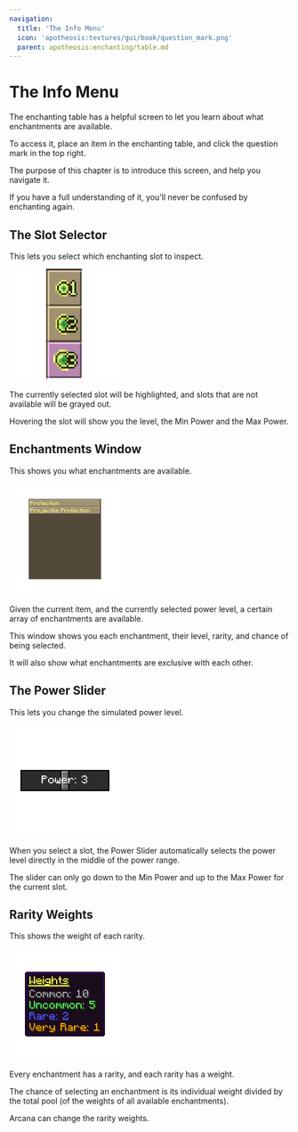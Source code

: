 ```yaml
---
navigation:
  title: 'The Info Menu'
  icon: 'apotheosis:textures/gui/book/question_mark.png'
  parent: apotheosis:enchanting/table.md
---
```


# The Info Menu

The enchanting table has a helpful screen to let you learn about what enchantments are available.

To access it, place an item in the enchanting table, and click the question mark in the top right.

The purpose of this chapter is to introduce this screen, and help you navigate it.

If you have a full understanding of it, you'll never be confused by enchanting again.

## The Slot Selector

This lets you select which enchanting slot to inspect.

![](slot_selector.png)

The currently selected slot will be highlighted, and slots that are not available will be grayed out.

Hovering the slot will show you the level, the <Color id="dark_red">Min Power</Color> and the <Color id="blue">Max Power</Color>.

## Enchantments Window

This shows you what enchantments are available.

![](enchantments_window.png)

Given the current item, and the currently selected power level, a certain array of enchantments are available.

This window shows you each enchantment, their level, rarity, and chance of being selected.

It will also show what enchantments are exclusive with each other.

## The Power Slider

This lets you change the simulated power level.

![](power_slider.png)

When you select a slot, the Power Slider automatically selects the power level directly in the middle of the power range.

The slider can only go down to the <Color id="dark_red">Min Power</Color> and up to the <Color id="blue">Max Power</Color> for the current slot.

## Rarity Weights

This shows the weight of each rarity.

![](weights.png)

Every enchantment has a rarity, and each rarity has a weight.

The chance of selecting an enchantment is its individual weight divided by the total pool (of the weights of all available enchantments).

<Color id="dark_purple">Arcana</Color> can change the rarity weights.
